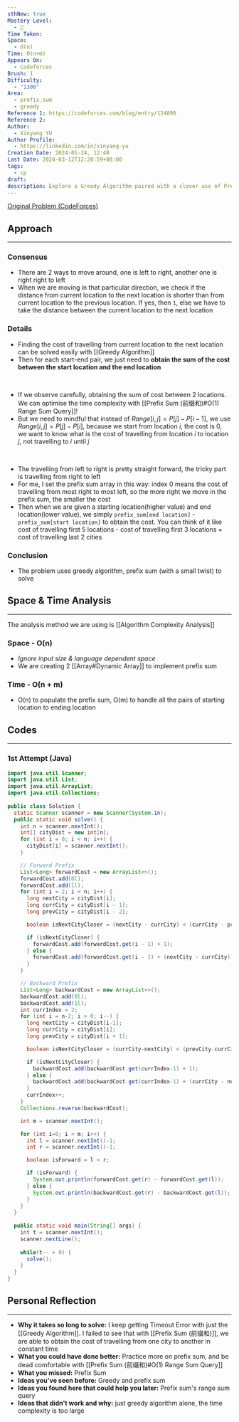```yaml
---
sthNew: true
Mastery Level:
  - 📕
Time Taken: 
Space:
  - O(n)
Time: O(n+m)
Appears On:
  - Codeforces
Brush: 1
Difficulty:
  - "1300"
Area:
  - prefix_sum
  - greedy
Reference 1: https://codeforces.com/blog/entry/124890
Reference 2: 
Author:
  - Xinyang YU
Author Profile:
  - https://linkedin.com/in/xinyang-yu
Creation Date: 2024-01-24, 12:48
Last Date: 2024-03-12T12:20:59+08:00
tags:
  - cp
draft: 
description: Explore a Greedy Algorithm paired with a clever use of Prefix Sum to efficiently solve CodeForces problem 1922/C.
---
```

[Original Problem (CodeForces)](https://codeforces.com/problemset/problem/1922/C)
## Approach
---
### Consensus
- There are 2 ways to move around, one is left to right, another one is right right to left
- When we are moving in that particular direction, we check if the distance from current location to the next location is shorter than from current location to the previous location. If yes, then `1`, else we have to take the distance between the current location to the next location

### Details
- Finding the cost of travelling from current location to the next location can be solved easily with [[Greedy Algorithm]]
- Then for each start-end pair, we just need to **obtain the sum of the cost between the start location and the end location**
</br>

- If we observe carefully, obtaining the sum of cost between 2 locations. We can optimise the time complexity with [[Prefix Sum (前缀和)#O(1) Range Sum Query]]!
- But we need to mindful that instead of $Range[i, j] = P[j]- P[i-1]$, we use $Range[i, j] = P[j]- P[i]$, because we start from location $i$, the cost is $0$, we want to know what is the cost of travelling from location $i$ to location $j$, not travelling to $i$ until $j$
</br>

- The travelling from left to right is pretty straight forward, the tricky part is travelling from right to left
- For me, I set the prefix sum array in this way: index 0 means the cost of travelling from most right to most left, so the more right we move in the prefix sum, the smaller the cost
- Then when we are given a starting location(higher value) and end location(lower value), we simply `prefix_sum[end location]` - `prefix_sum[start location]` to obtain the cost. You can think of it like cost of travelling first 5 locations - cost of travelling first 3 locations = cost of travelling last 2 cities

### Conclusion
- The problem uses greedy algorithm, prefix sum (with a small twist) to solve


## Space & Time Analysis
---
The analysis method we are using is [[Algorithm Complexity Analysis]]
### Space - O(n)
- *Ignore input size & language dependent space*
- We are creating 2 [[Array#Dynamic Array]] to implement prefix sum
### Time - O(n + m)
- O(n) to populate the prefix sum, O(m) to handle all the pairs of starting location to ending location
 

## Codes
---
### 1st Attempt (Java)
```java
import java.util.Scanner;
import java.util.List;
import java.util.ArrayList;
import java.util.Collections;
 
public class Solution {
  static Scanner scanner = new Scanner(System.in);
  public static void solve() {
    int n = scanner.nextInt();
    int[] cityDist = new int[n];
    for (int i = 0; i < n; i++) {
      cityDist[i] = scanner.nextInt();
    }

    // Forward Prefix
    List<Long> forwardCost = new ArrayList<>();
    forwardCost.add(0l);
    forwardCost.add(1l);
    for (int i = 2; i < n; i++) {
      long nextCity = cityDist[i];
      long currCity = cityDist[i - 1];
      long prevCity = cityDist[i - 2];

      boolean isNextCityCloser = (nextCity - currCity) < (currCity - prevCity);

      if (isNextCityCloser) {
        forwardCost.add(forwardCost.get(i - 1) + 1);
      } else {
        forwardCost.add(forwardCost.get(i - 1) + (nextCity - currCity));
      }
    }

    // Backward Prefix
    List<Long> backwardCost = new ArrayList<>();
    backwardCost.add(0l);
    backwardCost.add(1l);
    int currIndex = 2;
    for (int i = n-2; i > 0; i--) {
      long nextCity = cityDist[i-1];
      long currCity = cityDist[i];
      long prevCity = cityDist[i + 1];

      boolean isNextCityCloser = (currCity-nextCity) < (prevCity-currCity);

      if (isNextCityCloser) {
        backwardCost.add(backwardCost.get(currIndex-1) + 1);
      } else {
        backwardCost.add(backwardCost.get(currIndex-1) + (currCity - nextCity));
      }
      currIndex++;
    }
    Collections.reverse(backwardCost);

    int m = scanner.nextInt();

    for (int i=0; i < m; i++) {
      int l = scanner.nextInt()-1;
      int r = scanner.nextInt()-1;

      boolean isForward = l < r;

      if (isForward) {
        System.out.println(forwardCost.get(r) - forwardCost.get(l));
      } else {
        System.out.println(backwardCost.get(r) - backwardCost.get(l));
      }
    }
  }
  
  public static void main(String[] args) {
    int t = scanner.nextInt();
    scanner.nextLine();
    
    while(t-- > 0) {
      solve();
    }
  }
}
```

## Personal Reflection
---
- **Why it takes so long to solve:** I keep getting Timeout Error with just the [[Greedy Algorithm]]. I failed to see that with [[Prefix Sum (前缀和)]], we are able to obtain the cost of travelling from one city to another in constant time
- **What you could have done better:** Practice more on prefix sum, and be dead comfortable with [[Prefix Sum (前缀和)#O(1) Range Sum Query]]
- **What you missed:** Prefix Sum
- **Ideas you've seen before:** Greedy and prefix sum
- **Ideas you found here that could help you later:** Prefix sum's range sum query
- **Ideas that didn't work and why:** just greedy algorithm alone, the time complexity is too large 